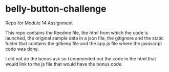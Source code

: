 # belly-button-challenge
Repo for Module 14 Assignment

This repo contains the Reedme file, the html from which the code is launched, the original sample data in a json file, the gitignore and the static folder that contains the gitkeep file and the app.js file where the javascript code was done. 

I did not do the bonus ask so I commented out the code in the html that would link to the js file that would have the bonus code. 
